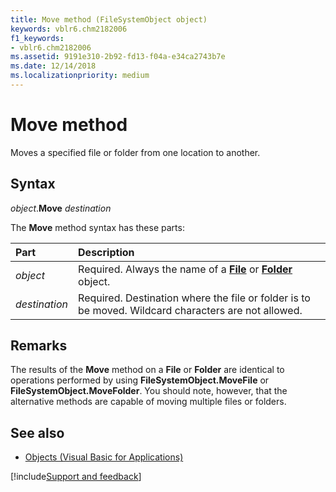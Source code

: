 ```yaml
---
title: Move method (FileSystemObject object)
keywords: vblr6.chm2182006
f1_keywords:
- vblr6.chm2182006
ms.assetid: 9191e310-2b92-fd13-f04a-e34ca2743b7e
ms.date: 12/14/2018
ms.localizationpriority: medium
---
```



# Move method 

Moves a specified file or folder from one location to another.

## Syntax

_object_.**Move** _destination_

The **Move** method syntax has these parts:

|Part|Description|
|:-----|:-----|
| _object_|Required. Always the name of a **[File](file-object.md)** or **[Folder](folder-object.md)** object.|
| _destination_|Required. Destination where the file or folder is to be moved. Wildcard characters are not allowed.|

## Remarks

The results of the **Move** method on a **File** or **Folder** are identical to operations performed by using **FileSystemObject.MoveFile** or **FileSystemObject.MoveFolder**. You should note, however, that the alternative methods are capable of moving multiple files or folders.

## See also

- [Objects (Visual Basic for Applications)](../objects-visual-basic-for-applications.md)

[!include[Support and feedback](~/includes/feedback-boilerplate.md)]
